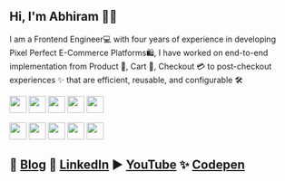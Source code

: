 ## Hi, I'm Abhiram 👨‍🚀

I am a Frontend Engineer💻 with four years of experience in developing Pixel Perfect E-Commerce Platforms🛍️, I have worked on end-to-end implementation from Product 🍪, Cart 🛒, Checkout 💳 to post-checkout experiences ✨ that are efficient, reusable, and configurable 🛠️

<img src="https://img.shields.io/badge/-HTML5-black?style=flat-square&logo=html5&logoColor=white" height="30"/>  <img src="https://img.shields.io/badge/-CSS3-black?style=flat-square&logo=css3" height="30"/>  <img src="https://img.shields.io/badge/-JavaScript-black?style=flat-square&logo=javascript" height="30"/>  <img src="https://img.shields.io/badge/-Typescript-black?style=flat-square&logo=typescript" height="30"/>  <img src="https://img.shields.io/badge/-React-black?style=flat-square&logo=react" height="30"/>

<img src="https://img.shields.io/badge/-Nextjs-black?style=flat-square&logo=Next.js" height="30"/>  <img src="https://img.shields.io/badge/-RTL-black?style=flat-square&logo=testinglibrary" height="30"/>  <img src="https://img.shields.io/badge/-Redux-black?style=flat-square&logo=Redux" height="30"/>  <img src="https://img.shields.io/badge/-Sass-black?style=flat-square&logo=Sass" height="30"/>  <img src="https://img.shields.io/badge/-Tailwind-black?style=flat-square&logo=Tailwind-css" height="30"/>

## 📝 [Blog](https://matrixread.com)  💼 [LinkedIn](https://linkedin.com/in/abhiramready/)  ▶️ [YouTube](https://www.youtube.com/channel/UCsaSDDD5F1F774wzpSl0oDQ)  ✨ [Codepen](https://codepen.io/abhiramready/pens/showcase)
